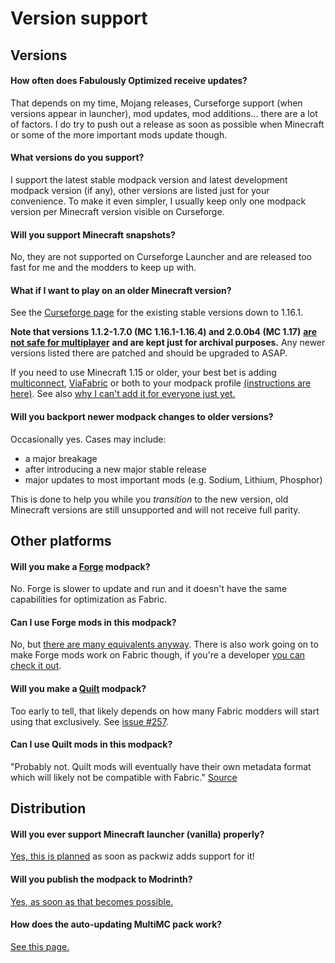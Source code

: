 # Version support

## Versions

#### How often does Fabulously Optimized receive updates?

That depends on my time, Mojang releases, Curseforge support (when versions appear in launcher), mod updates, mod additions... there are a lot of factors. I do try to push out a release as soon as possible when Minecraft or some of the more important mods update though.

#### What versions do you support?

I support the latest stable modpack version and latest development modpack version (if any), other versions are listed just for your convenience. To make it even simpler, I usually keep only one modpack version per Minecraft version visible on Curseforge.

#### Will you support Minecraft snapshots?

No, they are not supported on Curseforge Launcher and are released too fast for me and the modders to keep up with.

#### What if I want to play on an older Minecraft version?

See the [Curseforge page](https://www.curseforge.com/minecraft/modpacks/fabulously-optimized/files) for the existing stable versions down to 1.16.1.

**Note that versions 1.1.2-1.7.0 (MC 1.16.1-1.16.4) and 2.0.0b4 (MC 1.17)** [**are not safe for multiplayer**](https://www.minecraft.net/en-us/article/important-message--security-vulnerability-java-edition) **and are kept just for archival purposes.** Any newer versions listed there are patched and should be upgraded to ASAP.

If you need to use Minecraft 1.15 or older, your best bet is adding [multiconnect](https://www.curseforge.com/minecraft/mc-mods/multiconnect), [ViaFabric](https://www.curseforge.com/minecraft/mc-mods/viafabric) or both to your modpack profile [(instructions are here)](adding-more-mods.md). See also [why I can't add it for everyone just yet.](https://github.com/Madis0/fabulously-optimized/issues/15#issuecomment-786175477)

#### Will you backport newer modpack changes to older versions?

Occasionally yes. Cases may include:

* a major breakage
* after introducing a new major stable release
* major updates to most important mods (e.g. Sodium, Lithium, Phosphor)

This is done to help you while you _transition_ to the new version, old Minecraft versions are still unsupported and will not receive full parity.

## Other platforms

#### Will you make a [Forge](https://files.minecraftforge.net) modpack?

No. Forge is slower to update and run and it doesn't have the same capabilities for optimization as Fabric.

#### Can I use Forge mods in this modpack?

No, but [there are many equivalents anyway](https://gist.github.com/TrueCP6/4853f15015b210fd3b1e210e9e485f83). There is also work going on to make Forge mods work on Fabric though, if you're a developer [you can check it out](https://patchworkmc.net).

#### Will you make a [Quilt](https://quiltmc.org) modpack?

Too early to tell, that likely depends on how many Fabric modders will start using that exclusively. See [issue #257](https://github.com/Fabulously-Optimized/fabulously-optimized/issues/257).

#### Can I use Quilt mods in this modpack?

"Probably not. Quilt mods will eventually have their own metadata format which will likely not be compatible with Fabric." [Source](https://quiltmc.org/faq/)

## Distribution

#### Will you ever support Minecraft launcher (vanilla) properly?

[Yes, this is planned](https://github.com/Madis0/fabulously-optimized/issues/110) as soon as packwiz adds support for it!

#### Will you publish the modpack to Modrinth?

[Yes, as soon as that becomes possible.](https://github.com/Madis0/fabulously-optimized/issues/63)

#### How does the auto-updating MultiMC pack work?

[See this page.](multimc-auto-update.md)

